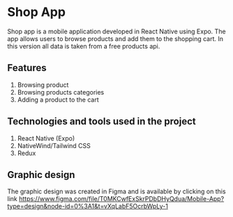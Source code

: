 # Shop App
Shop app is a mobile application developed in React Native using Expo. The app allows users to browse products and add them to the shopping cart.
In this version all data is taken from a free products api.

## Features
1. Browsing product
2. Browsing products categories
3. Adding a product to the cart

## Technologies and tools used in the project
1. React Native (Expo)
2. NativeWind/Tailwind CSS
3. Redux

## Graphic design
The graphic design was created in Figma and is available by clicking on this link https://www.figma.com/file/T0MKCwfExSkrPDbDHyQdua/Mobile-App?type=design&node-id=0%3A1&t=vXqLabF5OcrbWpLy-1

